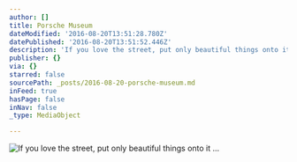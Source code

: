 ```yaml
---
author: []
title: Porsche Museum
dateModified: '2016-08-20T13:51:28.780Z'
datePublished: '2016-08-20T13:51:52.446Z'
description: 'If you love the street, put only beautiful things onto it ...'
publisher: {}
via: {}
starred: false
sourcePath: _posts/2016-08-20-porsche-museum.md
inFeed: true
hasPage: false
inNav: false
_type: MediaObject

---
```

![If you love the street, put only beautiful things onto it ...](https://the-grid-user-content.s3-us-west-2.amazonaws.com/3e9f556d-e245-41ef-a947-b6c0ed26a215.jpg)